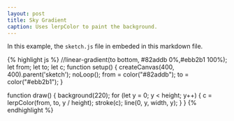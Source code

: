 ```yaml
---
layout: post
title: Sky Gradient
caption: Uses lerpColor to paint the background.
---
```


In this example, the `sketch.js` file in embeded in this markdown file.


<script src="https://cdnjs.cloudflare.com/ajax/libs/p5.js/0.5.11/p5.min.js"></script>
<div id='sketch'></div>

<script>
    //linear-gradient(to bottom, #82addb 0%,#ebb2b1 100%);
let from;
let to;
let c;
function setup() {
  createCanvas(400, 400).parent('sketch');
  noLoop();
  from = color("#82addb");
  to = color("#ebb2b1");
}

function draw() {
  background(220);
  for (let y = 0; y < height; y++) {
    c = lerpColor(from, to, y / height);
    stroke(c);
    line(0, y, width, y);
  }
}
</script>
{% highlight js %}
 //linear-gradient(to bottom, #82addb 0%,#ebb2b1 100%);
let from;
let to;
let c;
function setup() {
  createCanvas(400, 400).parent('sketch');
  noLoop();
  from = color("#82addb");
  to = color("#ebb2b1");
}

function draw() {
  background(220);
  for (let y = 0; y < height; y++) {
    c = lerpColor(from, to, y / height);
    stroke(c);
    line(0, y, width, y);
  }
}
{% endhighlight %}